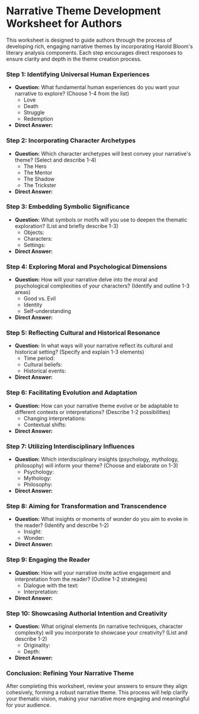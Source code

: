 # **Narrative Theme Development Worksheet for Authors**

This worksheet is designed to guide authors through the process of developing rich, engaging narrative themes by incorporating Harold Bloom's literary analysis components. Each step encourages direct responses to ensure clarity and depth in the theme creation process.

### **Step 1: Identifying Universal Human Experiences**
- **Question:** What fundamental human experiences do you want your narrative to explore? (Choose 1-4 from the list)
  - Love
  - Death
  - Struggle
  - Redemption
- **Direct Answer:**

### **Step 2: Incorporating Character Archetypes**
- **Question:** Which character archetypes will best convey your narrative's theme? (Select and describe 1-4)
  - The Hero
  - The Mentor
  - The Shadow
  - The Trickster
- **Direct Answer:**

### **Step 3: Embedding Symbolic Significance**
- **Question:** What symbols or motifs will you use to deepen the thematic exploration? (List and briefly describe 1-3)
  - Objects:
  - Characters:
  - Settings:
- **Direct Answer:**

### **Step 4: Exploring Moral and Psychological Dimensions**
- **Question:** How will your narrative delve into the moral and psychological complexities of your characters? (Identify and outline 1-3 areas)
  - Good vs. Evil
  - Identity
  - Self-understanding
- **Direct Answer:**

### **Step 5: Reflecting Cultural and Historical Resonance**
- **Question:** In what ways will your narrative reflect its cultural and historical setting? (Specify and explain 1-3 elements)
  - Time period:
  - Cultural beliefs:
  - Historical events:
- **Direct Answer:**

### **Step 6: Facilitating Evolution and Adaptation**
- **Question:** How can your narrative theme evolve or be adaptable to different contexts or interpretations? (Describe 1-2 possibilities)
  - Changing interpretations:
  - Contextual shifts:
- **Direct Answer:**

### **Step 7: Utilizing Interdisciplinary Influences**
- **Question:** Which interdisciplinary insights (psychology, mythology, philosophy) will inform your theme? (Choose and elaborate on 1-3)
  - Psychology:
  - Mythology:
  - Philosophy:
- **Direct Answer:**

### **Step 8: Aiming for Transformation and Transcendence**
- **Question:** What insights or moments of wonder do you aim to evoke in the reader? (Identify and describe 1-2)
  - Insight:
  - Wonder:
- **Direct Answer:**

### **Step 9: Engaging the Reader**
- **Question:** How will your narrative invite active engagement and interpretation from the reader? (Outline 1-2 strategies)
  - Dialogue with the text:
  - Interpretation:
- **Direct Answer:**

### **Step 10: Showcasing Authorial Intention and Creativity**
- **Question:** What original elements (in narrative techniques, character complexity) will you incorporate to showcase your creativity? (List and describe 1-2)
  - Originality:
  - Depth:
- **Direct Answer:**

### **Conclusion: Refining Your Narrative Theme**

After completing this worksheet, review your answers to ensure they align cohesively, forming a robust narrative theme. This process will help clarify your thematic vision, making your narrative more engaging and meaningful for your audience.